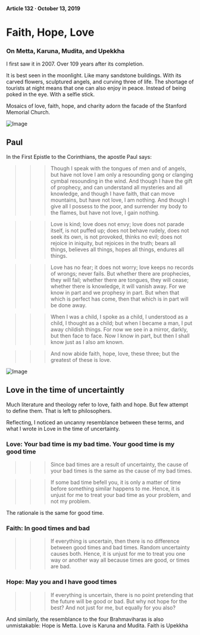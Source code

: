 #### Article 132 · October 13, 2019

# Faith, Hope, Love

### On Metta, Karuna, Mudita, and Upekkha

I first saw it in 2007. Over 109 years after its completion.

It is best seen in the moonlight. Like many sandstone buildings. With its carved flowers, sculptured angels, and curving three of life. The shortage of tourists at night means that one can also enjoy in peace. Instead of being poked in the eye. With a selfie stick.

Mosaics of love, faith, hope, and charity adorn the facade of the Stanford Memorial Church.

![Image](https://cdn-images-1.medium.com/max/800/1*YZ6uyNZSpll7ZXCsaUUKNg.jpeg)

## Paul

In the First Epistle to the Corinthians, the apostle Paul says:

>>> Though I speak with the tongues of men and of angels, but have not love I am only a resounding gong or clanging cymbal resounding in the wind. And though I have the gift of prophecy, and can understand all mysteries and all knowledge, and though I have faith, that can move mountains, but have not love, I am nothing. And though I give all I possess to the poor, and surrender my body to the flames, but have not love, I gain nothing.

>>> Love is kind; love does not envy; love does not parade itself, is not puffed up; does not behave rudely, does not seek its own, is not provoked, thinks no evil; does not rejoice in iniquity, but rejoices in the truth; bears all things, believes all things, hopes all things, endures all things.

>>> Love has no fear; it does not worry; love keeps no records of wrongs; never fails. But whether there are prophecies, they will fail; whether there are tongues, they will cease; whether there is knowledge, it will vanish away. For we know in part and we prophesy in part. But when that which is perfect has come, then that which is in part will be done away.

>>> When I was a child, I spoke as a child, I understood as a child, I thought as a child; but when I became a man, I put away childish things. For now we see in a mirror, darkly, but then face to face. Now I know in part, but then I shall know just as I also am known.

>>> And now abide faith, hope, love, these three; but the greatest of these is love.

![Image](https://cdn-images-1.medium.com/max/800/1*VvzhOC58rbuFbAfsQvExTA.png)

## Love in the time of uncertaintly

Much literature and theology refer to love, faith and hope. But few attempt to define them. That is left to philosophers.

Reflecting, I noticed an uncanny resemblance between these terms, and what I wrote in Love in the time of uncertainty.

### Love: Your bad time is my bad time. Your good time is my good time

>>> Since bad times are a result of uncertainty, the cause of your bad times is the same as the cause of my bad times.

>>> If some bad time befell you, it is only a matter of time before something similar happens to me. Hence, it is unjust for me to treat your bad time as your problem, and not my problem.

The rationale is the same for good time.

### Faith: In good times and bad

>>> If everything is uncertain, then there is no difference between good times and bad times. Random uncertainty causes both. Hence, it is unjust for me to treat you one way or another way all because times are good, or times are bad.

### Hope: May you and I have good times

>>> If everything is uncertain, there is no point pretending that the future will be good or bad. But why not hope for the best? And not just for me, but equally for you also?

And similarly, the resemblance to the four Brahmaviharas is also unmistakable: Hope is Metta. Love is Karuna and Mudita. Faith is Upekkha